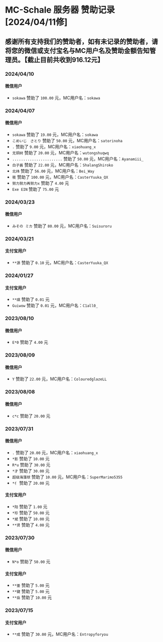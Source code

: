 # MC-Schale 服务器 赞助记录 [2024/04/11修]

## 感谢所有支持我们的赞助者，如有未记录的赞助者，请将您的微信或支付宝名与MC用户名及赞助金额告知管理员。【截止目前共收到916.12元】

### 2024/04/10

#### 微信用户

 - `sokawa` 赞助了 `100.00` 元，MC用户名：`sokawa` 

### 2024/04/07

#### 微信用户

 - `sokawa` 赞助了 `19.00` 元，MC用户名：`sokawa` 
 - `こめいじ　さとり` 赞助了 `50.00` 元，MC用户名：`satorinoha` 
 - `.` 赞助了 `9.00` 元，MC用户名：`xiaohuang_x` 
 - `无铜树` 赞助了 `20.00` 元，MC用户名：`wutongshuqwq` 
 - `.......................` 赞助了 `50.00` 元，MC用户名：`Ayanamiii_` 
 - `白子酱` 赞助了 `22.00` 元，MC用户名：`ShalangShiroko` 
 - `北纬` 赞助了 `56.00` 元，MC用户名：`Bei_Way`
 - `筱` 赞助了 `100.00` 元，MC用户名：`CasterYuuka_QX`
 - `努力努力再努力x` 赞助了 `4.00` 元
 - `Exe EIN` 赞助了 `75.00` 元

### 2024/03/23

#### 微信用户

 - `みその ミカ` 赞助了 `80.00` 元，MC用户名：`Suisuroru` 

### 2024/03/21

#### 支付宝用户

 - `**源` 赞助了 `0.10` 元，MC用户名：`CasterYuuka_QX`

### 2024/01/27

#### 支付宝用户

 - `**祺` 赞助了 `0.01` 元
 - `Guiwow` 赞助了 `0.01` 元，MC用户名：`C1all0_` 

### 2023/08/10

#### 微信用户

 - `E*0` 赞助了 `4.00` 元

### 2023/08/09

#### 微信用户

 - `Y` 赞助了 `22.00` 元，MC用户名：`ColouredglazeLL` 

### 2023/08/08

#### 微信用户

 - `c*c` 赞助了 `20.00` 元

### 2023/07/31

#### 微信用户

 - `.` 赞助了 `20.00` 元，MC用户名：`xiaohuang_x` 
 - `*影` 赞助了 `10.00` 元
 - `R*u` 赞助了 `30.00` 元
 - `*才` 赞助了 `30.00` 元
 - `超级海藻球` 赞助了 `10.00` 元，MC用户名：`SuperMarimo5355` 
 - `*亻` 赞助了 `20.00` 元

#### 支付宝用户

 - `*阳` 赞助了 `1.00` 元
 - `*珍` 赞助了 `50.00` 元
 - `*斌` 赞助了 `10.00` 元
 - `**贤` 赞助了 `4.00` 元

### 2023/07/30

#### 微信用户

 - `N*o` 赞助了 `50.00` 元

#### 支付宝用户

 - `**崟` 赞助了 `5.00` 元
 - `**键` 赞助了 `5.00` 元
 - `**岳` 赞助了 `10.00` 元

### 2023/07/15

#### 支付宝用户

 - `**成` 赞助了 `30.00` 元，MC用户名：`Entropyforyou` 